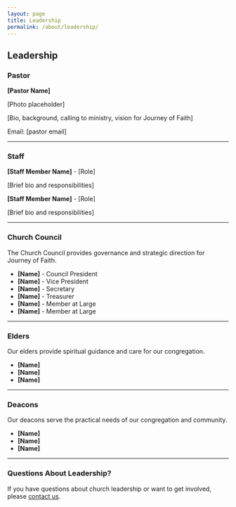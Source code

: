 ```yaml
---
layout: page
title: Leadership
permalink: /about/leadership/
---
```


## Leadership

### Pastor

**[Pastor Name]**

[Photo placeholder]

[Bio, background, calling to ministry, vision for Journey of Faith]

Email: [pastor email]

---

### Staff

**[Staff Member Name]** - [Role]

[Brief bio and responsibilities]

**[Staff Member Name]** - [Role]

[Brief bio and responsibilities]

---

### Church Council

The Church Council provides governance and strategic direction for Journey of Faith.

- **[Name]** - Council President
- **[Name]** - Vice President
- **[Name]** - Secretary
- **[Name]** - Treasurer
- **[Name]** - Member at Large
- **[Name]** - Member at Large

---

### Elders

Our elders provide spiritual guidance and care for our congregation.

- **[Name]**
- **[Name]**
- **[Name]**

---

### Deacons

Our deacons serve the practical needs of our congregation and community.

- **[Name]**
- **[Name]**
- **[Name]**

---

### Questions About Leadership?

If you have questions about church leadership or want to get involved, please [contact us](/about/contact/).
